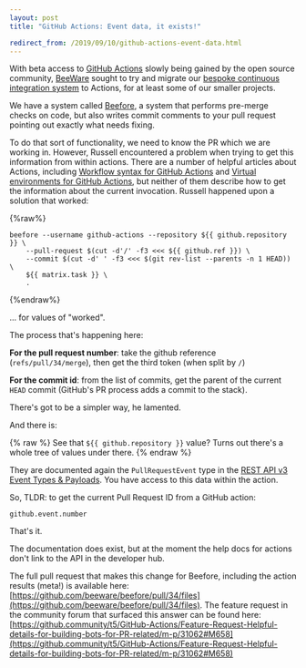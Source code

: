 ```yaml
---
layout: post
title: "GitHub Actions: Event data, it exists!"

redirect_from: /2019/09/10/github-actions-event-data.html
---
```



With beta access to [GitHub Actions](https://github.com/features/actions) slowly being gained by the open source community, [BeeWare](https://beeware.org/) sought to try and migrate our [bespoke continuous integration system](https://youtu.be/bJmx0tcVubY?t=734) to Actions, for at least some of our smaller projects. 

We have a system called [Beefore](https://github.com/beeware/beefore/), a system that performs pre-merge checks on code, but also writes commit comments to your pull request pointing out exactly what needs fixing. 

To do that sort of functionality, we need to know the PR which we are working in. However, Russell encountered a problem when trying to get this information from within actions. There are a number of helpful articles about Actions, including [Workflow syntax for GitHub Actions](https://help.github.com/en/articles/workflow-syntax-for-github-actions) and [Virtual environments for GitHub Actions](https://help.github.com/en/articles/virtual-environments-for-github-actions), but neither of them describe how to get the information about the current invocation. 
Russell happened upon a solution that worked: 

{%raw%}
```
beefore --username github-actions --repository ${{ github.repository }} \
    --pull-request $(cut -d'/' -f3 <<< ${{ github.ref }}) \
    --commit $(cut -d' ' -f3 <<< $(git rev-list --parents -n 1 HEAD)) \
    ${{ matrix.task }} \
    .
```
{%endraw%}

... for values of "worked". 

The process that's happening here: 

**For the pull request number**: take the github reference (`refs/pull/34/merge`), then get the third token (when split by `/`)

**For the commit id**: from the list of commits, get the parent of the current `HEAD` commit (GitHub's PR process adds a commit to the stack). 

There's got to be a simpler way, he lamented. 

And there is: 

{% raw %}
See that `${{ github.repository }}` value? Turns out there's a whole tree of values under there. {% endraw %}

They are documented again the `PullRequestEvent` type in the [REST API v3 Event Types & Payloads](https://developer.github.com/v3/activity/events/types/#pullrequestevent). You have access to this data within the action. 

So, TLDR: to get the current Pull Request ID from a GitHub action: 

`github.event.number`

That's it. 

The documentation does exist, but at the moment the help docs for actions don't link to the API in the developer hub. 

The full pull request that makes this change for Beefore, including the action results (meta!) is available here: [https://github.com/beeware/beefore/pull/34/files](https://github.com/beeware/beefore/pull/34/files). The feature request in the community forum that surfaced this answer can be found here: [https://github.community/t5/GitHub-Actions/Feature-Request-Helpful-details-for-building-bots-for-PR-related/m-p/31062#M658](https://github.community/t5/GitHub-Actions/Feature-Request-Helpful-details-for-building-bots-for-PR-related/m-p/31062#M658)

